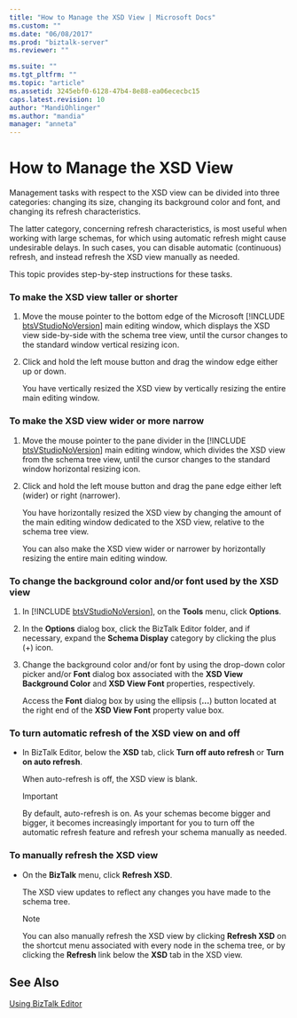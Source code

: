 ```yaml
---
title: "How to Manage the XSD View | Microsoft Docs"
ms.custom: ""
ms.date: "06/08/2017"
ms.prod: "biztalk-server"
ms.reviewer: ""

ms.suite: ""
ms.tgt_pltfrm: ""
ms.topic: "article"
ms.assetid: 3245ebf0-6128-47b4-8e88-ea06ececbc15
caps.latest.revision: 10
author: "MandiOhlinger"
ms.author: "mandia"
manager: "anneta"
---
```

# How to Manage the XSD View
Management tasks with respect to the XSD view can be divided into three categories: changing its size, changing its background color and font, and changing its refresh characteristics.  
  
 The latter category, concerning refresh characteristics, is most useful when working with large schemas, for which using automatic refresh might cause undesirable delays. In such cases, you can disable automatic (continuous) refresh, and instead refresh the XSD view manually as needed.  
  
 This topic provides step-by-step instructions for these tasks.  
  
### To make the XSD view taller or shorter  
  
1. Move the mouse pointer to the bottom edge of the Microsoft [!INCLUDE [btsVStudioNoVersion](../includes/btsvstudionoversion-md.md)] main editing window, which displays the XSD view side-by-side with the schema tree view, until the cursor changes to the standard window vertical resizing icon.  
  
2. Click and hold the left mouse button and drag the window edge either up or down.  
  
    You have vertically resized the XSD view by vertically resizing the entire main editing window.  
  
### To make the XSD view wider or more narrow  
  
1. Move the mouse pointer to the pane divider in the [!INCLUDE [btsVStudioNoVersion](../includes/btsvstudionoversion-md.md)] main editing window, which divides the XSD view from the schema tree view, until the cursor changes to the standard window horizontal resizing icon.  
  
2. Click and hold the left mouse button and drag the pane edge either left (wider) or right (narrower).  
  
    You have horizontally resized the XSD view by changing the amount of the main editing window dedicated to the XSD view, relative to the schema tree view.  
  
    You can also make the XSD view wider or narrower by horizontally resizing the entire main editing window.  
  
### To change the background color and/or font used by the XSD view  
  
1. In [!INCLUDE [btsVStudioNoVersion](../includes/btsvstudionoversion-md.md)], on the <strong>Tools</strong> menu, click <strong>Options</strong>.  
  
2. In the **Options** dialog box, click the BizTalk Editor folder, and if necessary, expand the **Schema Display** category by clicking the plus (+) icon.  
  
3. Change the background color and/or font by using the drop-down color picker and/or **Font** dialog box associated with the **XSD View Background Color** and **XSD View Font** properties, respectively.  
  
    Access the **Font** dialog box by using the ellipsis (**…**) button located at the right end of the **XSD View Font** property value box.  
  
### To turn automatic refresh of the XSD view on and off  
  
-   In BizTalk Editor, below the **XSD** tab, click **Turn off auto refresh** or **Turn on auto refresh**.  
  
     When auto-refresh is off, the XSD view is blank.  
  
    > [!IMPORTANT]
    >  By default, auto-refresh is on. As your schemas become bigger and bigger, it becomes increasingly important for you to turn off the automatic refresh feature and refresh your schema manually as needed.  
  
### To manually refresh the XSD view  
  
-   On the **BizTalk** menu, click **Refresh XSD**.  
  
     The XSD view updates to reflect any changes you have made to the schema tree.  
  
    > [!NOTE]
    >  You can also manually refresh the XSD view by clicking **Refresh XSD** on the shortcut menu associated with every node in the schema tree, or by clicking the **Refresh** link below the **XSD** tab in the XSD view.  
  
## See Also  
 [Using BizTalk Editor](../core/using-biztalk-editor.md)